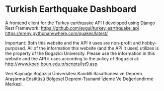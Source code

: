 # Turkish Earthquake Dashboard

A frontend client for the Turkey earthquake API I developed using Django Rest Framework:
https://github.com/eygul/turkey_earthquake_api  
https://ereny.pythonanywhere.com/quakes/latest/

Important: Both this website and the API it uses are non-profit and hobby-purposed. All of the information this website (and the API it uses) utilizes is the property of the Bogazici University. Please use the information in this website and the API it uses according to the policy of Bogazici at: http://www.koeri.boun.edu.tr/scripts/lst9.asp

Veri Kaynağı: Boğaziçi Üniversitesi Kandilli Rasathanesi ve Deprem Araştırma Enstitüsü Bölgesel Deprem-Tsunami İzleme Ve Değerlendirme Merkezi.
